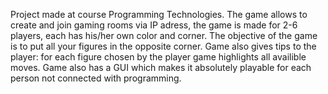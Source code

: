 Project made at course Programming Technologies. The game allows to create and join gaming rooms via IP adress, the game is made for 2-6 players, each has his/her own color and corner. The objective of the game is to put all your figures in the opposite corner. Game also gives tips to the player: for each figure chosen by the player game highlights all availible moves. Game also has a GUI which makes it absolutely playable for each person not connected with programming. 

